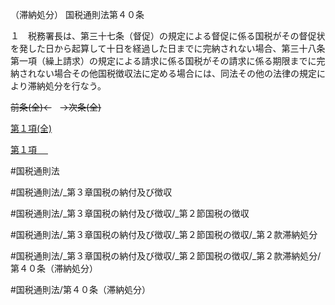 （滞納処分）
国税通則法第４０条

１　税務署長は、第三十七条（督促）の規定による督促に係る国税がその督促状を発した日から起算して十日を経過した日までに完納されない場合、第三十八条第一項（繰上請求）の規定による請求に係る国税がその請求に係る期限までに完納されない場合その他国税徴収法に定める場合には、同法その他の法律の規定により滞納処分を行なう。

~~前条(全)←~~　~~→次条(全)~~

[第１項(全)](国税通則法＿＿＿＿＿第４０条第１項_.md)  

[第１項 　 ](国税通則法＿＿＿＿＿第４０条第１項.md)  

#国税通則法

#国税通則法/_第３章国税の納付及び徴収

#国税通則法/_第３章国税の納付及び徴収/_第２節国税の徴収

#国税通則法/_第３章国税の納付及び徴収/_第２節国税の徴収/_第２款滞納処分

#国税通則法/_第３章国税の納付及び徴収/_第２節国税の徴収/_第２款滞納処分/第４０条（滞納処分）

#国税通則法/第４０条（滞納処分）

